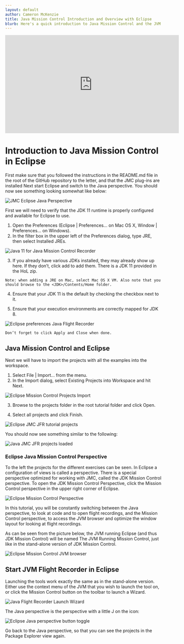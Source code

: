 ```yaml
---
layout: default
author: Cameron McKenzie
title: Java Mission Control Introduction and Overview with Eclipse
blurb: Here's a quick introduction to Java Mission Control and the JVM Flight Recorder tool.
---
```

<div class="embed-responsive embed-responsive-16by9">
<iframe width="560" height="315" src="https://www.youtube.com/embed/E3gxhuATmHs" frameborder="0" allow="accelerometer; autoplay; clipboard-write; encrypted-media; gyroscope; picture-in-picture" allowfullscreen></iframe>
</div>
<a id="markdown-exercise-1b--starting-jmc-in-eclipse" name="exercise-1b--starting-jmc-in-eclipse"></a>

# Introduction to Java Mission Control in Eclipse

First make sure that you followed the instructions in the README.md file in the root
of the GitHub repository to the letter, and that the JMC plug-ins are installed Next
start Eclipse and switch to the Java perspective. You should now see something
looking somewhat like below:


<img src="/assets/eclipse-java-perspective.png" class="img-fluid" alt="JMC Eclipse Java Perspective"/>

First we will need to verify that the JDK 11 runtime is properly configured and
available for Eclipse to use.

1. Open the Preferences (Eclipse | Preferences... on Mac OS X, Window |
    Preferences... on Windows).
2. In the filter box in the upper left of the Preferences dialog, type JRE, then
    select Installed JREs.


<img src="/assets/eclipse-preferences-installed-jres.png" class="img-fluid" alt="Java 11 for Java Mission Control Recorder"/>

3. If you already have various JDKs installed, they may already show up here. If
    they don’t, click add to add them. There is a JDK 11 provided in the HoL zip.

```
Note: when adding a JRE on Mac, select Mac OS X VM. Also note that you
should browse to the <JDK>/Contents/Home folder.
```
4. Ensure that your JDK 11 is the default by checking the checkbox next to it.

5. Ensure that your execution environments are correctly mapped for JDK 8.

<img src="/assets/eclipse-preferences-execution-environments.png" class="img-fluid" alt="Eclipse preferences Java Flight Recorder"/>

```
Don’t forget to click Apply and Close when done.
```

## Java Mission Control and Eclipse


Next we will have to import the projects with all the examples into the workspace.

1. Select File | Import... from the menu.
2. In the Import dialog, select Existing Projects into Workspace and hit Next.


<img src="/assets/eclipse-import-existing-projects.png" class="img-fluid" alt="Eclipse Mission Control Projects Import"/>

3. Browse to the projects folder in the root tutorial folder and click Open.

4. Select all projects and click Finish.


<img src="/assets/eclipse-import-tutorial-all-projects.png" class="img-fluid" alt="Eclipse JMC JFR tutorial projects"/>

You should now see something similar to the following:

<img src="/assets/eclipse-workspace-projects-loaded.png" class="img-fluid" alt="Java JMC JFR projects loaded"/>

### Eclipse Java Mission Control Perspective

To the left the projects for the different exercises can be seen. In Eclipse a
configuration of views is called a perspective. There is a special perspective
optimized for working with JMC, called the JDK Mission Control perspective. To
open the JDK Mission Control Perspective, click the Mission Control perspective in
the upper right corner of Eclipse.


<img src="/assets/eclipse-jmc-perspective-button-toggle.png" class="img-fluid" alt="Eclipse Mission Control Perspective"/>

In this tutorial, you will be constantly switching between the Java perspective, to look
at code and to open flight recordings, and the Mission Control perspective, to access
the JVM browser and optimize the window layout for looking at flight recordings.

As can be seen from the picture below, the JVM running Eclipse (and thus JDK
Mission Control) will be named The JVM Running Mission Control, just like in the
stand-alone version of JDK Mission Control.


<img src="/assets/eclipse-jmc-perspective-jvm-browser.png" class="img-fluid" alt="Eclipse Mission Control JVM browser"/>

## Start JVM Flight Recorder in Eclipse

Launching the tools work exactly the same as in the stand-alone version. Either use
the context menu of the JVM that you wish to launch the tool on, or click the Mission
Control button on the toolbar to launch a Wizard.


<img src="/assets/eclipse-jmc-launch-wizard-jfr.png" class="img-fluid" alt="Java Flight Recorder Launch Wizard"/>

The Java perspective is the perspective with a little J on the icon:

<img src="/assets/eclipse-java-perspective-button-toggle.png" class="img-fluid" alt="Eclipse Java perspective button toggle"/>

Go back to the Java perspective, so that you can see the projects in the Package
Explorer view again.

<a id="markdown-the-jdk-flight-recorder" name="the-jdk-flight-recorder"></a>